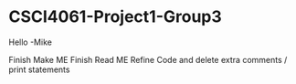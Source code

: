 # CSCI4061-Project1-Group3
Hello -Mike

Finish Make ME
Finish Read ME
Refine Code and delete extra comments / print statements

